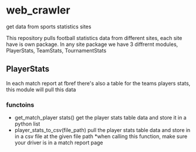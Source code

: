 # web_crawler
get data from sports statistics sites

This repository pulls football statistics data from different sites, each site have is own package.
In any site package we have 3 diffrernt modules, PlayerStats, TeamStats, TournamentStats

## PlayerStats
In each match report at fbref there's also a table for the teams players stats, this module will pull this data 
### functoins
- get_match_player stats() 
  get the player stats table data and store it in a python list
- player_stats_to_csv(file_path)
  pull the player stats table data and store in in a csv file at the given file path
*when calling this function, make sure your driver is in a match report page

